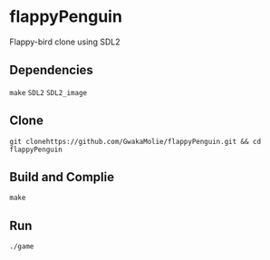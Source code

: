 # flappyPenguin
Flappy-bird clone using SDL2 

## Dependencies
  `make`
  `SDL2`
  `SDL2_image`

## Clone
  `git clonehttps://github.com/GwakaMolie/flappyPenguin.git && cd flappyPenguin`
  
## Build and Complie
  `make`

## Run 
  `./game`
